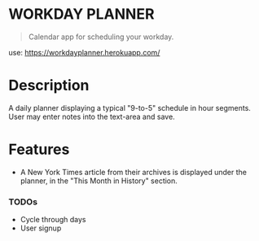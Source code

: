 # WORKDAY PLANNER
> Calendar app for scheduling your workday.

use: https://workdayplanner.herokuapp.com/

# Description
A daily planner displaying a typical "9-to-5" schedule in hour segments. User may enter notes into the text-area and save.

# Features
- A New York Times article from their archives is displayed under the planner, in the "This Month in History" section.

### TODOs
- Cycle through days
- User signup
